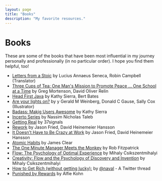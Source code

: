 ```yaml
---
layout: page
title: "Books"
description: "My favorite resources."
---
```


# Books 
These are some of the books that have been most influential in my journey personally and professionally (in no particular order). I hope you find them helpful, too!


- [Letters from a Stoic](https://www.amazon.com/Letters-Penguin-Classics-Lucius-Annaeus/dp/0140442103/) by Lucius Annaeus Seneca, Robin Campbell (Translator)
- [Three Cups of Tea: One Man's Mission to Promote Peace ... One School at a Time](https://www.amazon.com/Three-Cups-Tea-Mission-Promote/dp/0143038257/) by Greg Mortenson, David Oliver Relin
- [Head First Java](https://www.amazon.com/Head-First-Java-Kathy-Sierra/dp/0596009208) by Kathy Sierra, Bert Bates
- [Are your lights on?](https://www.amazon.com/Are-Your-Lights-Figure-Problem/dp/0932633161) by y Gerald M Weinberg, Donald C Gause, Sally Cox (Illustrator)
- [Badass: Makig Users Awesome](https://www.amazon.com/Badass-Making-Awesome-Kathy-Sierra/dp/1491919019) by Kathy Sierra
- [Incerto Series](https://www.penguinrandomhouse.com/series/INO/incerto) by Nassim Nicholas Taleb
- [Getting Real](https://basecamp.com/books/getting-real) by 37signals
- [Rework](https://www.amazon.com/Rework-Jason-Fried/dp/0307704513) by Jason Fried, David Heinemeier Hansson
- [It Doesn't Have to Be Crazy at Work](http://momtestbook.com/) by Jason Fried, David Heinemeier Hansson
- [Atomic Habits](https://www.amazon.com/Atomic-Habits-James-Clear/dp/1847941834) by James Clear
- [The One Minute Manager Meets the Monkey](https://www.amazon.com/One-Minute-Manager-Meets-Monkey/dp/B01FKTO22C/) by Rob Fitzpatrick
- [Flow: The Psychology of Optimal Experience](https://www.amazon.com/gp/product/0061339202) by Mihaly Csikszentmihalyi
- [Creativity: Flow and the Psychology of Discovery and Invention](https://www.amazon.com/gp/product/0062283251) by Mihaly Csikszentmihalyi
- [How to Get Rich (without getting lucky):](https://twitter.com/naval/status/1002103360646823936) by [@naval](https://twitter.com/naval) - A Twitter thread
- [Punished by Rewards](https://www.amazon.com/Punished-Rewards-Alfie-Kohn/dp/0395650283/) by Alfie Kohn
